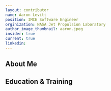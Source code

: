 ```yaml
---
layout: contributor
name: Aaron Levitt
position: IMCE Software Engineer
orginization: NASA Jet Propulsion Laboratory
author_image_thumbnail: aaron.jpeg
insider: true
current: true
linkedin:
---
```


## About Me


## Education & Training

